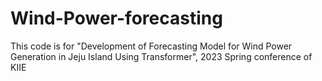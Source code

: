 # Wind-Power-forecasting
This code is for "Development of Forecasting Model for Wind Power Generation in Jeju Island Using Transformer", 2023 Spring conference of KIIE

